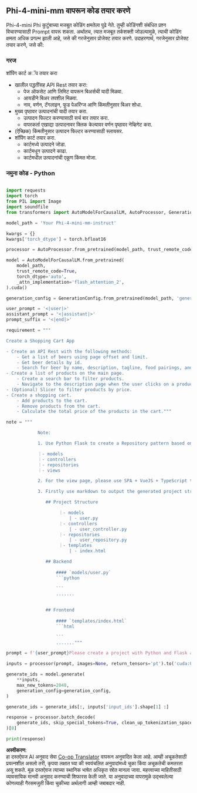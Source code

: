 <!--
CO_OP_TRANSLATOR_METADATA:
{
  "original_hash": "e7bb23ac4d9ef7b419305d8a5745b7aa",
  "translation_date": "2025-07-17T04:44:34+00:00",
  "source_file": "md/02.Application/02.Code/Phi4/GenProjectCode/README.md",
  "language_code": "mr"
}
-->
## **Phi-4-mini-mm वापरून कोड तयार करणे**

Phi-4-mini Phi कुटुंबाच्या मजबूत कोडिंग क्षमतेला पुढे नेते. तुम्ही कोडिंगशी संबंधित प्रश्न विचारण्यासाठी Prompt वापरू शकता. अर्थातच, त्यात मजबूत तर्कशक्ती जोडल्यामुळे, त्याची कोडिंग क्षमता अधिक प्रगल्भ झाली आहे, जसे की गरजेनुसार प्रोजेक्ट तयार करणे. उदाहरणार्थ, गरजेनुसार प्रोजेक्ट तयार करणे, जसे की:

### **गरज**

शॉपिंग कार्ट अॅप तयार करा

- खालील पद्धतींसह API Rest तयार करा:
    - पेज ऑफसेट आणि लिमिट वापरून बिअर्सची यादी मिळवा.
    - आयडीने बिअर तपशील मिळवा.
    - नाव, वर्णन, टॅगलाइन, फूड पेअरिंग्ज आणि किंमतीनुसार बिअर शोधा.
- मुख्य पृष्ठावर उत्पादनांची यादी तयार करा.
    - उत्पादन फिल्टर करण्यासाठी सर्च बार तयार करा.
    - वापरकर्ता एखाद्या उत्पादनावर क्लिक केल्यावर वर्णन पृष्ठावर नेव्हिगेट करा.
- (ऐच्छिक) किंमतीनुसार उत्पादन फिल्टर करण्यासाठी स्लायसर.
- शॉपिंग कार्ट तयार करा.
    - कार्टमध्ये उत्पादने जोडा.
    - कार्टमधून उत्पादने काढा.
    - कार्टमधील उत्पादनांची एकूण किंमत मोजा.

### **नमुना कोड - Python**


```python

import requests
import torch
from PIL import Image
import soundfile
from transformers import AutoModelForCausalLM, AutoProcessor, GenerationConfig,pipeline,AutoTokenizer

model_path = 'Your Phi-4-mini-mm-instruct'

kwargs = {}
kwargs['torch_dtype'] = torch.bfloat16

processor = AutoProcessor.from_pretrained(model_path, trust_remote_code=True)

model = AutoModelForCausalLM.from_pretrained(
    model_path,
    trust_remote_code=True,
    torch_dtype='auto',
    _attn_implementation='flash_attention_2',
).cuda()

generation_config = GenerationConfig.from_pretrained(model_path, 'generation_config.json')

user_prompt = '<|user|>'
assistant_prompt = '<|assistant|>'
prompt_suffix = '<|end|>'

requirement = """

Create a Shopping Cart App

- Create an API Rest with the following methods:
    - Get a list of beers using page offset and limit.
    - Get beer details by id.
    - Search for beer by name, description, tagline, food pairings, and price.
- Create a list of products on the main page.
    - Create a search bar to filter products.
    - Navigate to the description page when the user clicks on a product.
- (Optional) Slicer to filter products by price.
- Create a shopping cart.
    - Add products to the cart.
    - Remove products from the cart.
    - Calculate the total price of the products in the cart."""

note = """ 

            Note:

            1. Use Python Flask to create a Repository pattern based on the following structure to generate the files

            ｜- models
            ｜- controllers
            ｜- repositories
            ｜- views

            2. For the view page, please use SPA + VueJS + TypeScript to build

            3. Firstly use markdown to output the generated project structure (including directories and files), and then generate the  file names and corresponding codes step by step, output like this 

               ## Project Structure

                    ｜- models
                        | - user.py
                    ｜- controllers
                        | - user_controller.py
                    ｜- repositories
                        | - user_repository.py
                    ｜- templates
                        | - index.html

               ## Backend
                 
                   #### `models/user.py`
                   ```python

                   ```
                   .......
               

               ## Frontend
                 
                   #### `templates/index.html`
                   ```html

                   ```
                   ......."""

prompt = f'{user_prompt}Please create a project with Python and Flask according to the following requirements：\n{requirement}{note}{prompt_suffix}{assistant_prompt}'

inputs = processor(prompt, images=None, return_tensors='pt').to('cuda:0')

generate_ids = model.generate(
    **inputs,
    max_new_tokens=2048,
    generation_config=generation_config,
)

generate_ids = generate_ids[:, inputs['input_ids'].shape[1] :]

response = processor.batch_decode(
    generate_ids, skip_special_tokens=True, clean_up_tokenization_spaces=False
)[0]

print(response)

```

**अस्वीकरण**:  
हा दस्तऐवज AI अनुवाद सेवा [Co-op Translator](https://github.com/Azure/co-op-translator) वापरून अनुवादित केला आहे. आम्ही अचूकतेसाठी प्रयत्नशील असलो तरी, कृपया लक्षात घ्या की स्वयंचलित अनुवादांमध्ये चुका किंवा अचूकतेची कमतरता असू शकते. मूळ दस्तऐवज त्याच्या स्थानिक भाषेत अधिकृत स्रोत मानला जावा. महत्त्वाच्या माहितीसाठी व्यावसायिक मानवी अनुवाद करण्याची शिफारस केली जाते. या अनुवादाच्या वापरामुळे उद्भवलेल्या कोणत्याही गैरसमजुती किंवा चुकीच्या अर्थलागी आम्ही जबाबदार नाही.